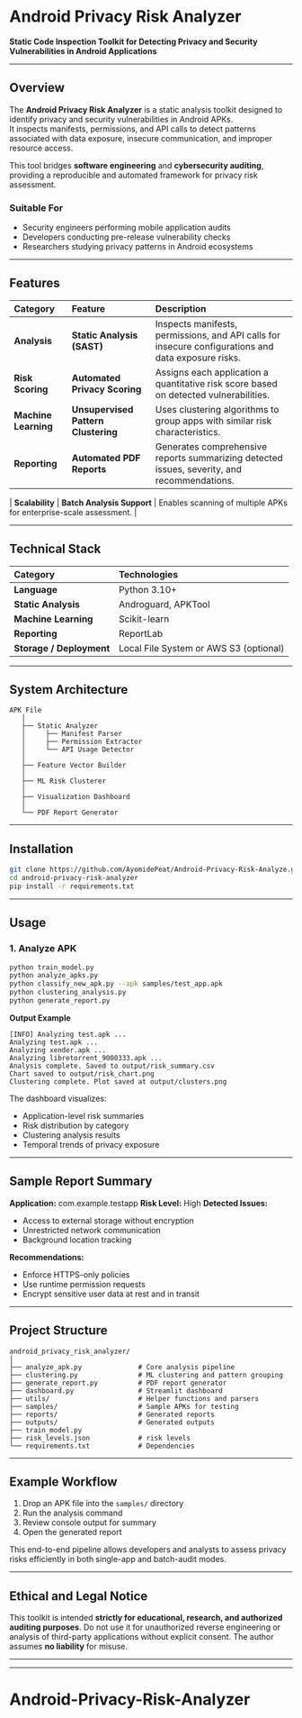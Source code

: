 
# Android Privacy Risk Analyzer

**Static Code Inspection Toolkit for Detecting Privacy and Security Vulnerabilities in Android Applications**

---

## Overview

The **Android Privacy Risk Analyzer** is a static analysis toolkit designed to identify privacy and security vulnerabilities in Android APKs.  
It inspects manifests, permissions, and API calls to detect patterns associated with data exposure, insecure communication, and improper resource access.

This tool bridges **software engineering** and **cybersecurity auditing**, providing a reproducible and automated framework for privacy risk assessment.

### Suitable For
- Security engineers performing mobile application audits  
- Developers conducting pre-release vulnerability checks  
- Researchers studying privacy patterns in Android ecosystems

---

## Features

| Category | Feature | Description |
| :--- | :--- | :--- |
| **Analysis** | **Static Analysis (SAST)** | Inspects manifests, permissions, and API calls for insecure configurations and data exposure risks. |
| **Risk Scoring** | **Automated Privacy Scoring** | Assigns each application a quantitative risk score based on detected vulnerabilities. |
| **Machine Learning** | **Unsupervised Pattern Clustering** | Uses clustering algorithms to group apps with similar risk characteristics. |
| **Reporting** | **Automated PDF Reports** | Generates comprehensive reports summarizing detected issues, severity, and recommendations. |

| **Scalability** | **Batch Analysis Support** | Enables scanning of multiple APKs for enterprise-scale assessment. |

---

## Technical Stack

| Category | Technologies |
| :--- | :--- |
| **Language** | Python 3.10+ |
| **Static Analysis** | Androguard, APKTool |
| **Machine Learning** | Scikit-learn |
| **Reporting** | ReportLab |
| **Storage / Deployment** | Local File System or AWS S3 (optional) |

---

## System Architecture

```text
APK File
   │
   ├── Static Analyzer
   │     ├── Manifest Parser
   │     ├── Permission Extractor
   │     └── API Usage Detector
   │
   ├── Feature Vector Builder
   │
   ├── ML Risk Clusterer
   │
   ├── Visualization Dashboard
   │
   └── PDF Report Generator
````

---

## Installation

```bash
git clone https://github.com/AyomidePeat/Android-Privacy-Risk-Analyze.git
cd android-privacy-risk-analyzer
pip install -r requirements.txt
```

---

## Usage

### 1. Analyze APK

```bash
python train_model.py
python analyze_apks.py
python classify_new_apk.py --apk samples/test_app.apk
python clustering_analysis.py
python generate_report.py
```

**Output Example**

```
[INFO] Analyzing test.apk ...
Analyzing test.apk ...
Analyzing xender.apk ...
Analyzing libretorrent_9000333.apk ...
Analysis complete. Saved to output/risk_summary.csv
Chart saved to output/risk_chart.png
Clustering complete. Plot saved at output/clusters.png
```


The dashboard visualizes:

* Application-level risk summaries
* Risk distribution by category
* Clustering analysis results
* Temporal trends of privacy exposure

---

## Sample Report Summary

**Application:** com.example.testapp
**Risk Level:** High
**Detected Issues:**

* Access to external storage without encryption
* Unrestricted network communication
* Background location tracking

**Recommendations:**

* Enforce HTTPS-only policies
* Use runtime permission requests
* Encrypt sensitive user data at rest and in transit

---

## Project Structure

```text
android_privacy_risk_analyzer/
│
├── analyze_apk.py              # Core analysis pipeline
├── clustering.py               # ML clustering and pattern grouping
├── generate_report.py          # PDF report generator
├── dashboard.py                # Streamlit dashboard
├── utils/                      # Helper functions and parsers
├── samples/                    # Sample APKs for testing
├── reports/                    # Generated reports
├── outputs/                    # Generated outputs
├── train_model.py             
├── risk_levels.json            # risk levels
└── requirements.txt            # Dependencies
```

---

## Example Workflow

1. Drop an APK file into the `samples/` directory
2. Run the analysis command
3. Review console output for summary
4. Open the generated  report

This end-to-end pipeline allows developers and analysts to assess privacy risks efficiently in both single-app and batch-audit modes.

---

## Ethical and Legal Notice

This toolkit is intended **strictly for educational, research, and authorized auditing purposes**.
Do not use it for unauthorized reverse engineering or analysis of third-party applications without explicit consent.
The author assumes **no liability** for misuse.

---


---

# Android-Privacy-Risk-Analyzer
